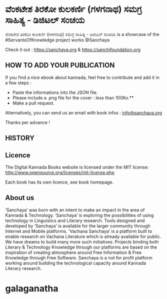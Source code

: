 # ವೆಂಕಟೇಶ ತಿರಕೋ ಕುಲಕರ್ಣಿ (ಗಳಗನಾಥ)  ಸಮಗ್ರ ಸಾಹಿತ್ಯ - ಡಿಜಿಟಲ್ ಸಂಚಯ

ವೆಂಕಟೇಶ ತಿರಕೋ ಕುಲಕರ್ಣಿ (ಗಳಗನಾಥ) ಸಮಗ್ರ ಸಾಹಿತ್ಯ - ಡಿಜಿಟಲ್ ಸಂಚಯ is a showcase of the #ServantsOfKnowledge project works @Sanchaya

Check it out : https://sanchaya.org & https://sanchifoundation.org

## HOW TO ADD YOUR PUBLICATION

If you find a nice ebook about kannada, feel free to contribute and add it in a few steps :

- Paste the informations into the JSON file.
- Please include a .png file for the cover : less than 100Ko.**
- Make a pull request.

Alternatively, you can send us an email with book infos : info@sanchaya.org

Thanks per advance !

## HISTORY


## Licence

The Digital Kannada Books website is licensed under the MIT license: http://www.opensource.org/licenses/mit-license.php

Each book has its own licence, see book homepage.

## About us
‘Sanchaya’ was born with an intent to make an impact in the area of Kannada & Technology. ‘Sanchaya’ is exploring the possibilities of using technology in Linguistics and Literary research. Tools designed and developed by ‘Sanchaya’ is available for the larger community through Internet and Mobile platforms. ‘Vachana Sanchaya’ is a platform built to enable research on Vachana Literature which is already available for public. We have dreams to build many more such initiatives. Projects binding both Literary & Technology Knowledge through our platforms are based on the inspiration of creating atmosphere around Free Information & Free Knowledge through Free Software. Sanchaya is a not for profit platform working around building the technological capacity around Kannada Literary research.
# galaganatha
